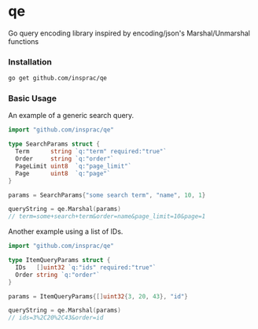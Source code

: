 # qe
Go query encoding library inspired by encoding/json's Marshal/Unmarshal functions

### Installation

```bash
go get github.com/insprac/qe
```

### Basic Usage

An example of a generic search query.

```go
import "github.com/insprac/qe"

type SearchParams struct {
  Term      string `q:"term" required:"true"`
  Order     string `q:"order"`
  PageLimit uint8  `q:"page_limit"`
  Page      uint8  `q:"page"`
}

params = SearchParams{"some search term", "name", 10, 1}

queryString = qe.Marshal(params)
// term=some+search+term&order=name&page_limit=10&page=1
```

Another example using a list of IDs.

```go
import "github.com/insprac/qe"

type ItemQueryParams struct {
  IDs   []uint32 `q:"ids" required:"true"`
  Order string `q:"order"`
}

params = ItemQueryParams{[]uint32{3, 20, 43}, "id"}

queryString = qe.Marshal(params)
// ids=3%2C20%2C43&order=id
```
